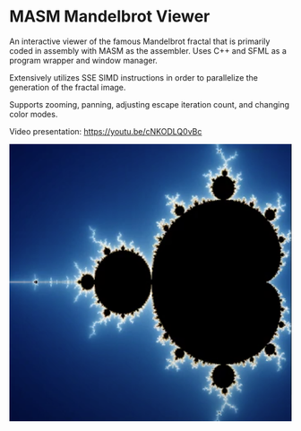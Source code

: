 # MASM Mandelbrot Viewer

An interactive viewer of the famous Mandelbrot fractal that is primarily coded in assembly with MASM as the assembler. Uses C++ and SFML as a program wrapper and window manager.

Extensively utilizes SSE SIMD instructions in order to parallelize the generation of the fractal image.

Supports zooming, panning, adjusting escape iteration count, and changing color modes.

Video presentation: https://youtu.be/cNKODLQ0vBc 

![Preview Image](/mandelbrot-readme-img.png)
